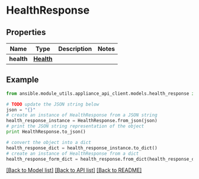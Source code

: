 # HealthResponse


## Properties
Name | Type | Description | Notes
------------ | ------------- | ------------- | -------------
**health** | [**Health**](Health.md) |  | 

## Example

```python
from ansible.module_utils.appliance_api_client.models.health_response import HealthResponse

# TODO update the JSON string below
json = "{}"
# create an instance of HealthResponse from a JSON string
health_response_instance = HealthResponse.from_json(json)
# print the JSON string representation of the object
print HealthResponse.to_json()

# convert the object into a dict
health_response_dict = health_response_instance.to_dict()
# create an instance of HealthResponse from a dict
health_response_form_dict = health_response.from_dict(health_response_dict)
```
[[Back to Model list]](../README.md#documentation-for-models) [[Back to API list]](../README.md#documentation-for-api-endpoints) [[Back to README]](../README.md)



